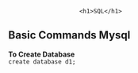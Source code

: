 
						<h1>SQL</h1>


<h2>Basic Commands Mysql</h2>

 **To Create Database**   
  `create database d1;`	       





					
